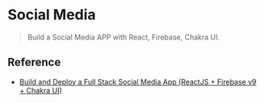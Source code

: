 # Social Media

> Build a Social Media APP with React, Firebase, Chakra UI.

## Reference

- [Build and Deploy a Full Stack Social Media App (ReactJS + Firebase v9 + Chakra UI)](https://www.youtube.com/watch?v=ELyjd5OXZKI)
